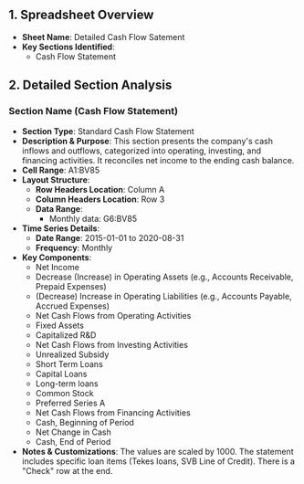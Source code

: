 ## 1. Spreadsheet Overview
- **Sheet Name**: Detailed Cash Flow Satement
- **Key Sections Identified**:
    - Cash Flow Statement

## 2. Detailed Section Analysis

### Section Name (Cash Flow Statement)
- **Section Type**: Standard Cash Flow Statement
- **Description & Purpose**: This section presents the company's cash inflows and outflows, categorized into operating, investing, and financing activities. It reconciles net income to the ending cash balance.
- **Cell Range**: A1:BV85
- **Layout Structure**:
    - **Row Headers Location**: Column A
    - **Column Headers Location**: Row 3
    - **Data Range**:
      - Monthly data: G6:BV85
- **Time Series Details**:
    - **Date Range**: 2015-01-01 to 2020-08-31
    - **Frequency**: Monthly
- **Key Components**:
    - Net Income
    - Decrease (Increase) in Operating Assets (e.g., Accounts Receivable, Prepaid Expenses)
    - (Decrease) Increase in Operating Liabilities (e.g., Accounts Payable, Accrued Expenses)
    - Net Cash Flows from Operating Activities
    - Fixed Assets
    - Capitalized R&D
    - Net Cash Flows from Investing Activities
    - Unrealized Subsidy
    - Short Term Loans
    - Capital Loans
    - Long-term loans
    - Common Stock
    - Preferred Series A
    - Net Cash Flows from Financing Activities
    - Cash, Beginning of Period
    - Net Change in Cash
    - Cash, End of Period
- **Notes & Customizations**: The values are scaled by 1000. The statement includes specific loan items (Tekes loans, SVB Line of Credit). There is a "Check" row at the end.
